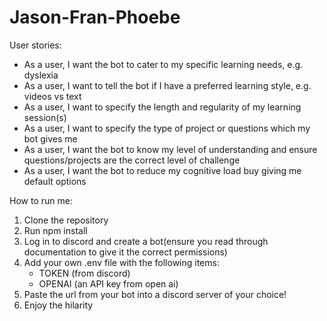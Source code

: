 # Jason-Fran-Phoebe

User stories:
- As a user, I want the bot to cater to my specific learning needs, e.g. dyslexia
- As a user, I want to tell the bot if I have a preferred learning style, e.g. videos vs text
- As a user, I want to specify the length and regularity of my learning session(s)
- As a user, I want to specify the type of project or questions which my bot gives me
- As a user, I want the bot to know my level of understanding and ensure questions/projects are the correct level of challenge
- As a user, I want the bot to reduce my cognitive load buy giving me default options



How to run me:
1. Clone the repository
2. Run npm install
3. Log in to discord and create a bot(ensure you read through documentation to give it the correct permissions)
4. Add your own .env file with the following items:
   - TOKEN (from discord)
   - OPENAI (an API key from open ai)
5. Paste the url from your bot into a discord server of your choice!
6. Enjoy the hilarity

